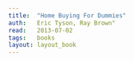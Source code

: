 ```yaml
---
title:	"Home Buying For Dummies"
auth:	Eric Tyson, Ray Brown"
read:	2013-07-02
tags:	books
layout: layout_book
---
```


